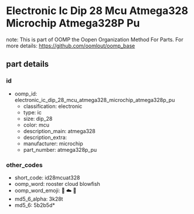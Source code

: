 # Electronic Ic Dip 28 Mcu Atmega328 Microchip Atmega328P Pu  

note: This is part of OOMP the Oopen Organization Method For Parts. For more details: https://github.com/oomlout/oomp_base

##  part details





### id
* oomp_id: electronic_ic_dip_28_mcu_atmega328_microchip_atmega328p_pu
  * classification: electronic
  * type: ic
  * size: dip_28
  * color: mcu
  * description_main: atmega328
  * description_extra: 
  * manufacturer: microchip
  * part_number: atmega328p_pu

### other_codes
* short_code: id28mcuat328
* oomp_word: rooster cloud blowfish
* oomp_word_emoji: :rooster: :cloud: :blowfish:
* md5_6_alpha: 3k28t
* md5_6: 5b2b5d* 